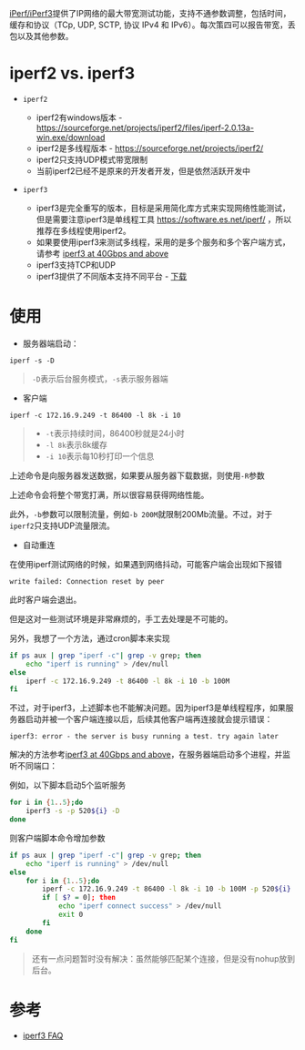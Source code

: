 [iPerf/iPerf3](https://iperf.fr/)提供了IP网络的最大带宽测试功能，支持不通参数调整，包括时间，缓存和协议（TCp, UDP, SCTP, 协议 IPv4 和 IPv6）。每次策四可以报告带宽，丢包以及其他参数。

# iperf2 vs. iperf3

* `iperf2`
  * iperf2有windows版本  -  https://sourceforge.net/projects/iperf2/files/iperf-2.0.13a-win.exe/download
  * iperf2是多线程版本 - https://sourceforge.net/projects/iperf2/
  * iperf2只支持UDP模式带宽限制
  * 当前iperf2已经不是原来的开发者开发，但是依然活跃开发中

* `iperf3`
  * iperf3是完全重写的版本，目标是采用简化库方式来实现网络性能测试，但是需要注意iperf3是单线程工具 https://software.es.net/iperf/ ，所以推荐在多线程使用iperf2。
  * 如果要使用iperf3来测试多线程，采用的是多个服务和多个客户端方式，请参考 [iperf3 at 40Gbps and above](https://fasterdata.es.net/performance-testing/network-troubleshooting-tools/iperf/multi-stream-iperf3/)
  * iperf3支持TCP和UDP
  * iperf3提供了不同版本支持不同平台 - [下载](https://iperf.fr/iperf-download.php)

# 使用

* 服务器端启动：

```
iperf -s -D
```

> `-D`表示后台服务模式，`-s`表示服务器端

* 客户端

```
iperf -c 172.16.9.249 -t 86400 -l 8k -i 10
```

> * `-t`表示持续时间，86400秒就是24小时
> * `-l 8k`表示8k缓存
> * `-i 10`表示每10秒打印一个信息

上述命令是向服务器发送数据，如果要从服务器下载数据，则使用`-R`参数

上述命令会将整个带宽打满，所以很容易获得网络性能。

此外，`-b`参数可以限制流量，例如`-b 200M`就限制200Mb流量。不过，对于`iperf2`只支持UDP流量限流。

* 自动重连

在使用iperf测试网络的时候，如果遇到网络抖动，可能客户端会出现如下报错

```
write failed: Connection reset by peer
```

此时客户端会退出。

但是这对一些测试环境是非常麻烦的，手工去处理是不可能的。

另外，我想了一个方法，通过cron脚本来实现

```bash
if ps aux | grep "iperf -c"| grep -v grep; then
    echo "iperf is running" > /dev/null
else
    iperf -c 172.16.9.249 -t 86400 -l 8k -i 10 -b 100M
fi
```

不过，对于iperf3，上述脚本也不能解决问题。因为iperf3是单线程程序，如果服务器启动并被一个客户端连接以后，后续其他客户端再连接就会提示错误：

```
iperf3: error - the server is busy running a test. try again later
```

解决的方法参考[iperf3 at 40Gbps and above](https://fasterdata.es.net/performance-testing/network-troubleshooting-tools/iperf/multi-stream-iperf3/)，在服务器端启动多个进程，并监听不同端口：

例如，以下脚本启动5个监听服务

```bash
for i in {1..5};do
    iperf3 -s -p 520${i} -D
done
```

则客户端脚本命令增加参数

```bash
if ps aux | grep "iperf -c"| grep -v grep; then
    echo "iperf is running" > /dev/null
else
    for i in {1..5};do
        iperf -c 172.16.9.249 -t 86400 -l 8k -i 10 -b 100M -p 520${i}
        if [ $? = 0]; then
            echo "iperf connect success" > /dev/null
            exit 0
        fi
    done
fi
```

> 还有一点问题暂时没有解决：虽然能够匹配某个连接，但是没有nohup放到后台。

# 参考

* [iperf3 FAQ](https://software.es.net/iperf/faq.html#faq)